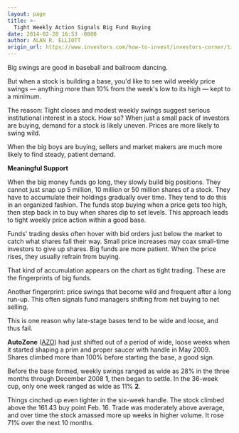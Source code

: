```yaml
---
layout: page
title: >-
  Tight Weekly Action Signals Big Fund Buying
date: 2014-02-28 16:53 -0800
author: ALAN R. ELLIOTT
origin_url: https://www.investors.com/how-to-invest/investors-corner/tight-weekly-action-is-positive-in-a-base
---
```





Big swings are good in baseball and ballroom dancing.


But when a stock is building a base, you'd like to see wild weekly price swings — anything more than 10% from the week's low to its high — kept to a minimum.


The reason: Tight closes and modest weekly swings suggest serious institutional interest in a stock. How so? When just a small pack of investors are buying, demand for a stock is likely uneven. Prices are more likely to swing wild.


When the big boys are buying, sellers and market makers are much more likely to find steady, patient demand.


**Meaningful Support**


When the big money funds go long, they slowly build big positions. They cannot just snap up 5 million, 10 million or 50 million shares of a stock. They have to accumulate their holdings gradually over time. They tend to do this in an organized fashion. The funds stop buying when a price gets too high, then step back in to buy when shares dip to set levels. This approach leads to tight weekly price action within a good base.


Funds' trading desks often hover with bid orders just below the market to catch what shares fall their way. Small price increases may coax small-time investors to give up shares. Big funds are more patient. When the price rises, they usually refrain from buying.


That kind of accumulation appears on the chart as tight trading. These are the fingerprints of big funds.


Another fingerprint: price swings that become wild and frequent after a long run-up. This often signals fund managers shifting from net buying to net selling.


This is one reason why late-stage bases tend to be wide and loose, and thus fail.


**AutoZone** ([AZO](https://research.investors.com/quote.aspx?symbol=AZO)) had just shifted out of a period of wide, loose weeks when it started shaping a prim and proper saucer with handle in May 2009. Shares climbed more than 100% before starting the base, a good sign.


Before the base formed, weekly swings ranged as wide as 28% in the three months through December 2008 **1**, then began to settle. In the 36-week cup, only one week ranged as wide as 11% **2**.


Things cinched up even tighter in the six-week handle. The stock climbed above the 161.43 buy point Feb. 16. Trade was moderately above average, and over time the stock amassed more up weeks in higher volume. It rose 71% over the next 10 months.




